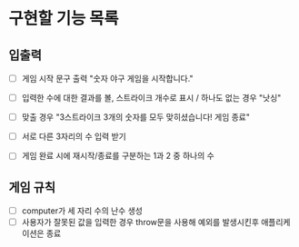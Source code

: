 # 구현할 기능 목록

## 입출력

- [ ] 게임 시작 문구 출력 "숫자 야구 게임을 시작합니다."
- [ ] 입력한 수에 대한 결과를 볼, 스트라이크 개수로 표시 / 하나도 없는 경우 "낫싱"
- [ ] 맞출 경우 "3스트라이크 3개의 숫자를 모두 맞히셨습니다! 게임 종료"
- [ ] 서로 다른 3자리의 수 입력 받기
- [ ] 게임 완료 시에 재시작/종료를 구분하는 1과 2 중 하나의 수


## 게임 규칙
- [ ] computer가 세 자리 수의 난수 생성
- [ ] 사용자가 잘못된 값을 입력한 경우 throw문을 사용해 예외를 발생시킨후 애플리케이션은 종료